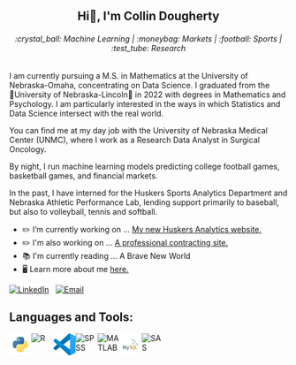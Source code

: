 <h2 align="center"> Hi👋, I'm Collin Dougherty</h2>
<h6 align="center">:crystal_ball: Machine Learning | :moneybag: Markets | :football: Sports | :test_tube: Research</h6>

I am currently pursuing a M.S. in Mathematics at the University of Nebraska-Omaha, concentrating on Data Science. I graduated from the :red_circle:University of Nebraska-Lincoln:corn: in 2022 with degrees in Mathematics and Psychology. I am particularly interested in the ways in which Statistics and Data Science intersect with the real world.

You can find me at my day job with the University of Nebraska Medical Center (UNMC), where I work as a Research Data Analyst in Surgical Oncology.

By night, I run machine learning models predicting college football games, basketball games, and financial markets.

In the past, I have interned for the Huskers Sports Analytics Department and Nebraska Athletic Performance Lab, lending support primarily to baseball, but also to volleyball, tennis and softball.

- :pencil2: I’m currently working on ... [My new Huskers Analytics website.](https://huskerstats.com)
- :pencil2: I'm also working on ... [A professional contracting site.](https://databased.us)
- :books: I'm currently reading ... A Brave New World
- :desktop_computer: Learn more about me [here.](https://collindougherty.com/)

<a href="https://www.linkedin.com/in/collin-dougherty/" target="blank"><img src="https://img.shields.io/badge/LinkedIn-0077B5?style=for-the-badge&logo=linkedin&logoColor=white" alt="LinkedIn"/></a>&nbsp;&nbsp;
<a href="mailto:collindougherty99@gmail.com" target="blank"><img src="https://img.shields.io/badge/Gmail-D14836?style=for-the-badge&logo=gmail&logoColor=white" alt="Email"/></a>


## Languages and Tools:
<p align="left">
<img align="left" alt="Python" width="40px" src="https://raw.githubusercontent.com/github/explore/80688e429a7d4ef2fca1e82350fe8e3517d3494d/topics/python/python.png" />
<img align="left" alt="R" width="40px" src="https://upload.wikimedia.org/wikipedia/commons/thumb/1/1b/R_logo.svg/2560px-R_logo.svg.png" />
<img align="left" alt="Visual Studio Code" width="40px" src="https://raw.githubusercontent.com/github/explore/80688e429a7d4ef2fca1e82350fe8e3517d3494d/topics/visual-studio-code/visual-studio-code.png" />
<img align="left" alt="SPSS" width="40px" src="https://encrypted-tbn0.gstatic.com/images?q=tbn:ANd9GcT-nZx3Oh3-r76Mnn5FNZHj8I97I7Vue1JF1mDUbXMVHQ&s" />
<img align="left" alt="MATLAB" width="40px" src="https://upload.wikimedia.org/wikipedia/commons/thumb/2/21/Matlab_Logo.png/667px-Matlab_Logo.png" />
<img align="left" alt="MySQL" width="40px" src="https://raw.githubusercontent.com/github/explore/80688e429a7d4ef2fca1e82350fe8e3517d3494d/topics/mysql/mysql.png" />
<img align="left" alt="SAS" width="40px" src="[https://en.wikipedia.org/wiki/SAS_%28software%29#/media/File:স্যাস_লোগো.png](https://upload.wikimedia.org/wikipedia/commons/1/10/SAS_logo_horiz.svg)" />
</p>


<!--
**collindougherty/collindougherty** is a ✨ _special_ ✨ repository because its `README.md` (this file) appears on your GitHub profile.
-->
